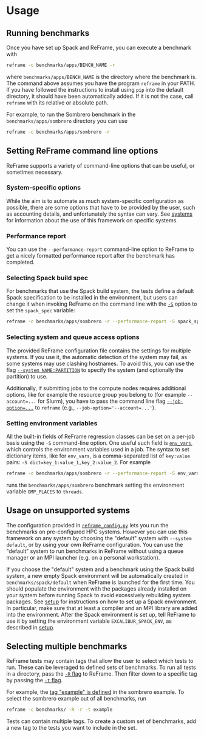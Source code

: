 # Usage

## Running benchmarks

Once you have set up Spack and ReFrame, you can execute a benchmark with

```sh
reframe -c benchmarks/apps/BENCH_NAME -r
```

where `benchmarks/apps/BENCH_NAME` is the directory where the benchmark is.  The command
above assumes you have the program `reframe` in your PATH.  If you have followed the instructions
to install using `pip` into the default directory, it should have been automatically added.
If it is not the case, call `reframe` with its relative or absolute path.

For example, to run the Sombrero benchmark in the `benchmarks/apps/sombrero` directory you can
use

```sh
reframe -c benchmarks/apps/sombrero -r
```

## Setting ReFrame command line options

ReFrame supports a variety of command-line options that can be useful, or sometimes necessary.

### System-specific options

While the aim is to automate as much system-specific configuration as possible, there are some options that have to be provided by the user, such as accounting details, and unfortunately the syntax can vary.
See [systems](systems.md) for information about the use of this framework on specific systems.

### Performance report

You can use the `--performance-report` command-line option to ReFrame to get a nicely formatted performance report after the benchmark has completed.

### Selecting Spack build spec

For benchmarks that use the Spack build system, the tests define a default Spack specification
to be installed in the environment, but users can change it when invoking ReFrame on the
command line with the
[`-S`](https://reframe-hpc.readthedocs.io/en/stable/manpage.html#cmdoption-S) option to set
the `spack_spec` variable:

```sh
reframe -c benchmarks/apps/sombrero -r --performance-report -S spack_spec='sombrero@2021-08-16%intel'
```

### Selecting system and queue access options

The provided ReFrame configuration file contains the settings for multiple systems.  If you
use it, the automatic detection of the system may fail, as some systems may use clashing
hostnames.  To avoid this, you can use the flag [`--system
NAME:PARTITION`](https://reframe-hpc.readthedocs.io/en/stable/manpage.html#cmdoption-system)
to specify the system (and optionally the partition) to use.

Additionally, if submitting jobs to the compute nodes requires additional options, like for
example the resource group you belong to (for example `--account=...` for Slurm), you have
to pass the command line flag
[`--job-option=...`](https://reframe-hpc.readthedocs.io/en/stable/manpage.html#cmdoption-J)
to `reframe` (e.g., `--job-option='--account=...'`).

### Setting environment variables

All the built-in fields of ReFrame regression classes can be set on a per-job basis using the
`-S` command-line option. One useful such field is
[`env_vars`](https://reframe-hpc.readthedocs.io/en/stable/regression_test_api.html#reframe.core.pipeline.RegressionTest.env_vars),
which controls the environment variables used in a job.
The syntax to set dictionary items, like for `env_vars`, is a comma-separated list of `key:value` pairs: `-S dict=key_1:value_1,key_2:value_2`.
For example

```sh
reframe -c benchmarks/apps/sombrero -r --performance-report -S env_vars=OMP_PLACES:threads
```

runs the `benchmarks/apps/sombrero` benchmark setting the environment variable `OMP_PLACES`
to `threads`.

## Usage on unsupported systems

The configuration provided in [`reframe_config.py`](https://github.com/ukri-excalibur/excalibur-tests/blob/main/benchmarks/reframe_config.py) lets you run the
benchmarks on pre-configured HPC systems.  However you
can use this framework on any system by choosing the "default" system with `--system
default`, or by using your own ReFrame configuration.  You can use the "default" system to run
benchmarks in ReFrame without using a queue manager or an MPI launcher (e.g. on a personal workstation).

If you choose the "default" system and a benchmark using the Spack build system,
a new empty Spack environment will be automatically created in
`benchmarks/spack/default` when ReFrame is launched for the first time.
You should populate the environment with the packages already installed on your system
before running Spack to avoid excessively rebuilding system packages. See
[setup](setup.md#spack_1) for instructions on how to set up a Spack environment.
In particular, make sure that at least a compiler and an MPI library are added into the environment.
After the Spack environment is set up, tell ReFrame to use it by setting the environment
variable `EXCALIBUR_SPACK_ENV`, as described in [setup](setup.md#set-excalibur_spack_env-variable).

## Selecting multiple benchmarks

ReFrame tests may contain tags that allow the user to select which tests to run. These can be leveraged to defined sets of benchmarks. To run all tests in a directory, pass the [`-R` flag](https://reframe-hpc.readthedocs.io/en/stable/manpage.html#cmdoption-R) to ReFrame. Then filter down to a specific tag by passing the [`-t` flag](https://reframe-hpc.readthedocs.io/en/stable/manpage.html#cmdoption-0).

For example, the [tag "example" is defined](https://github.com/ukri-excalibur/excalibur-tests/blob/1a7377e885977833c150569c32eb1db478f63087/benchmarks/examples/sombrero/sombrero.py#L113) in the sombrero example. To select the sombrero example out of all benchmarks, run

```bash
reframe -c benchmarks/ -R -r -t example
```

Tests can contain multiple tags. To create a custom set of benchmarks, add a new tag to the tests you want to include in the set.
